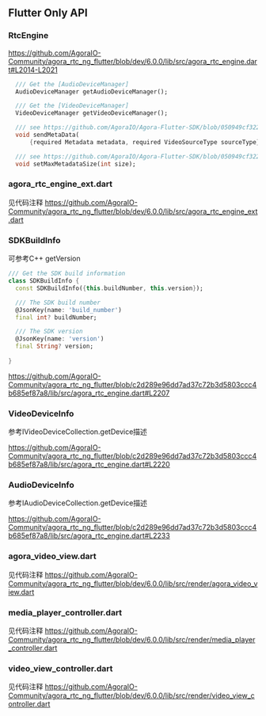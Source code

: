 ## Flutter Only API

### RtcEngine 
https://github.com/AgoraIO-Community/agora_rtc_ng_flutter/blob/dev/6.0.0/lib/src/agora_rtc_engine.dart#L2014-L2021
```dart
  /// Get the [AudioDeviceManager]
  AudioDeviceManager getAudioDeviceManager();

  /// Get the [VideoDeviceManager]
  VideoDeviceManager getVideoDeviceManager();

  /// see https://github.com/AgoraIO/Agora-Flutter-SDK/blob/050949cf3229aa72e49e9f8a8564b5a9bfc59e71/lib/src/rtc_engine.dart#L1764
  void sendMetaData(
      {required Metadata metadata, required VideoSourceType sourceType});

  /// see https://github.com/AgoraIO/Agora-Flutter-SDK/blob/050949cf3229aa72e49e9f8a8564b5a9bfc59e71/lib/src/rtc_engine.dart#L1756
  void setMaxMetadataSize(int size);
```

### agora_rtc_engine_ext.dart
见代码注释
https://github.com/AgoraIO-Community/agora_rtc_ng_flutter/blob/dev/6.0.0/lib/src/agora_rtc_engine_ext.dart

### SDKBuildInfo
可参考C++ getVersion
```dart
/// Get the SDK build information
class SDKBuildInfo {
  const SDKBuildInfo({this.buildNumber, this.version});

  /// The SDK build number
  @JsonKey(name: 'build_number')
  final int? buildNumber;

  /// The SDK version
  @JsonKey(name: 'version')
  final String? version;
  
}
```

https://github.com/AgoraIO-Community/agora_rtc_ng_flutter/blob/c2d289e96dd7ad37c72b3d5803ccc4b685ef87a8/lib/src/agora_rtc_engine.dart#L2207


### VideoDeviceInfo

参考IVideoDeviceCollection.getDevice描述

https://github.com/AgoraIO-Community/agora_rtc_ng_flutter/blob/c2d289e96dd7ad37c72b3d5803ccc4b685ef87a8/lib/src/agora_rtc_engine.dart#L2220

### AudioDeviceInfo

参考IAudioDeviceCollection.getDevice描述

https://github.com/AgoraIO-Community/agora_rtc_ng_flutter/blob/c2d289e96dd7ad37c72b3d5803ccc4b685ef87a8/lib/src/agora_rtc_engine.dart#L2233

### agora_video_view.dart
见代码注释
https://github.com/AgoraIO-Community/agora_rtc_ng_flutter/blob/dev/6.0.0/lib/src/render/agora_video_view.dart

### media_player_controller.dart
见代码注释
https://github.com/AgoraIO-Community/agora_rtc_ng_flutter/blob/dev/6.0.0/lib/src/render/media_player_controller.dart

### video_view_controller.dart
见代码注释
https://github.com/AgoraIO-Community/agora_rtc_ng_flutter/blob/dev/6.0.0/lib/src/render/video_view_controller.dart


